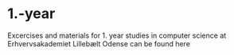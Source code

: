 # 1.-year
Excercises and materials for 1. year studies in computer science at Erhvervsakademiet Lillebælt Odense can be found here
